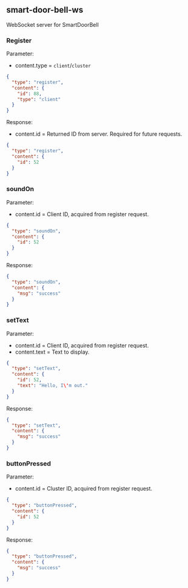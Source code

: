 ## smart-door-bell-ws

WebSocket server for SmartDoorBell

### Register
Parameter: 
- content.type = `client`/`cluster`
```json
{
  "type": "register",
  "content": {
    "id": 88,
    "type": "client"
  }
}
```
Response:
- content.id = Returned ID from server. Required for future requests.
```json
{
  "type": "register",
  "content": {
    "id": 52
  }
}
```


### soundOn
Parameter:
- content.id = Client ID, acquired from register request.
```json
{
  "type": "soundOn",
  "content": {
    "id": 52
  }
}
```
Response:
```json
{
  "type": "soundOn",
  "content": {
    "msg": "success"
  }
}
```

### setText
Parameter:
- content.id = Client ID, acquired from register request.
- content.text = Text to display.
```json
{
  "type": "setText",
  "content": {
    "id": 52,
    "text": "Hello, I\'m out."
  }
}
```
Response:
```json
{
  "type": "setText",
  "content": {
    "msg": "success"
  }
}
```

### buttonPressed
Parameter:
- content.id = Cluster ID, acquired from register request.
```json
{
  "type": "buttonPressed",
  "content": {
    "id": 52
  }
}
```
Response:
```json
{
  "type": "buttonPressed",
  "content": {
    "msg": "success"
  }
}
```

